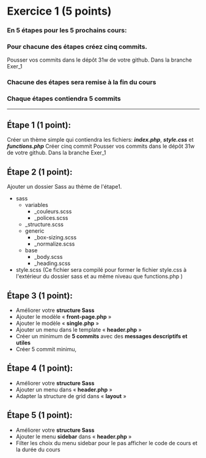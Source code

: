 # Exercice 1 (5 points)

### En 5 étapes pour les 5 prochains cours:

### Pour chacune des étapes créez cinq commits.

Pousser vos commits dans le dépôt 31w de votre github. Dans la branche Exer_1

### Chacune des étapes sera remise à la fin du cours

### Chaque étapes contiendra 5 commits

---

## Étape 1 (1 point):

Créer un thème simple qui contiendra les fichiers: **_index.php_**, **_style.css_** et **_functions.php_**
Créer cinq commit
Pousser vos commits dans le dépôt 31w de votre github. Dans la branche Exer_1

## Étape 2 (1 point):

Ajouter un dossier Sass au thème de l'étape1.

- sass
  - variables
    - \_couleurs.scss
    - \_polices.scss
  - \_structure.scss
  - generic
    - \_box-sizing.scss
    - \_normalize.scss
  - base
    - \_body.scss
    - \_heading.scss
- style.scss (Ce fichier sera compilé pour former le fichier style.css à l'extérieur du dossier sass et au même niveau que functions.php )

## Étape 3 (1 point):

- Améliorer votre **structure Sass**
- Ajouter le modèle « **front-page.php** »
- Ajouter le modèle « **single.php** »
- Ajouter un menu dans le template « **header.php** »
- Créer un minimum de **5 commits** avec des **messages descriptifs et utiles**
- Créer 5 commit minimu,

## Étape 4 (1 point):

- Améliorer votre **structure Sass**
- Ajouter un menu dans « **header.php** »
- Adapter la structure de grid dans « **layout** »

## Étape 5 (1 point):

- Améliorer votre **structure Sass**
- Ajouter le menu **sidebar** dans « **header.php** »
- Filter les choix du menu sidebar pour le pas afficher le code de cours et la durée du cours
